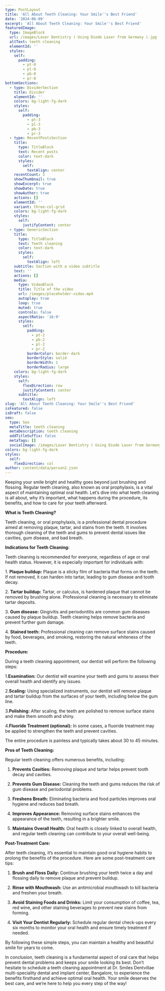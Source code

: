 ```yaml
---
type: PostLayout
title: 'All About Teeth Cleaning: Your Smile''s Best Friend'
date: '2024-06-09'
excerpt: 'All About Teeth Cleaning: Your Smile''s Best Friend'
featuredImage:
  type: ImageBlock
  url: /images/Laser Dentistry ( Using Diode Laser from Germany ).jpg
  altText: teeth cleaning
  elementId: ''
  styles:
    self:
      padding:
        - pt-0
        - pl-0
        - pb-0
        - pr-0
bottomSections:
  - type: DividerSection
    title: Divider
    elementId: ''
    colors: bg-light-fg-dark
    styles:
      self:
        padding:
          - pt-3
          - pl-3
          - pb-3
          - pr-3
  - type: RecentPostsSection
    title:
      type: TitleBlock
      text: Recent posts
      color: text-dark
      styles:
        self:
          textAlign: center
    recentCount: 3
    showThumbnail: true
    showExcerpt: true
    showDate: true
    showAuthor: true
    actions: []
    elementId: ''
    variant: three-col-grid
    colors: bg-light-fg-dark
    styles:
      self:
        justifyContent: center
  - type: GenericSection
    title:
      type: TitleBlock
      text: Teeth cleaning
      color: text-dark
      styles:
        self:
          textAlign: left
    subtitle: Section with a video subtitle
    text: ''
    actions: []
    media:
      type: VideoBlock
      title: Title of the video
      url: /images/placeholder-video.mp4
      autoplay: true
      loop: true
      muted: true
      controls: false
      aspectRatio: '16:9'
      styles:
        self:
          padding:
            - pt-2
            - pb-2
            - pl-2
            - pr-2
          borderColor: border-dark
          borderStyle: solid
          borderWidth: 1
          borderRadius: large
    colors: bg-light-fg-dark
    styles:
      self:
        flexDirection: row
        justifyContent: center
      subtitle:
        textAlign: left
slug: 'All About Teeth Cleaning: Your Smile''s Best Friend'
isFeatured: false
isDraft: false
seo:
  type: Seo
  metaTitle: teeth cleaning
  metaDescription: teeth cleaning
  addTitleSuffix: false
  metaTags: []
  socialImage: /images/Laser Dentistry ( Using Diode Laser from Germany ).jpg
colors: bg-light-fg-dark
styles:
  self:
    flexDirection: col
author: content/data/person2.json
---
```

Keeping your smile bright and healthy goes beyond just brushing and flossing. Regular teeth cleaning, also known as oral prophylaxis, is a vital aspect of maintaining optimal oral health. Let’s dive into what teeth cleaning is all about, why it’s important, what happens during the procedure, its benefits, and how to care for your teeth afterward.

**What is Teeth Cleaning?**

Teeth cleaning, or oral prophylaxis, is a professional dental procedure aimed at removing plaque, tartar, and stains from the teeth. It involves thorough cleaning of the teeth and gums to prevent dental issues like cavities, gum disease, and bad breath.



**Indications for Teeth Cleaning:**

Teeth cleaning is recommended for everyone, regardless of age or oral health status. However, it is especially important for individuals with:

1\. **Plaque buildup:** Plaque is a sticky film of bacteria that forms on the teeth. If not removed, it can harden into tartar, leading to gum disease and tooth decay.

2\. **Tartar buildup:** Tartar, or calculus, is hardened plaque that cannot be removed by brushing alone. Professional cleaning is necessary to eliminate tartar deposits.

3\. **Gum disease:** Gingivitis and periodontitis are common gum diseases caused by plaque buildup. Teeth cleaning helps remove bacteria and prevent further gum damage.

4\. **Stained teeth:** Professional cleaning can remove surface stains caused by food, beverages, and smoking, restoring the natural whiteness of the teeth.



**Procedure:**

During a teeth cleaning appointment, our dentist will perform the following steps:

1.**Examination:** Our dentist will examine your teeth and gums to assess their overall health and identify any issues.

2.**Scaling:** Using specialized instruments, our dentist will remove plaque and tartar buildup from the surfaces of your teeth, including below the gum line.

3.**Polishing:** After scaling, the teeth are polished to remove surface stains and make them smooth and shiny.

4.**Fluoride Treatment (optional):** In some cases, a fluoride treatment may be applied to strengthen the teeth and prevent cavities.

The entire procedure is painless and typically takes about 30 to 45 minutes.

**Pros of Teeth Cleaning:**

Regular teeth cleaning offers numerous benefits, including:

1.  **Prevents Cavities:** Removing plaque and tartar helps prevent tooth decay and cavities.

2.  **Prevents Gum Disease:** Cleaning the teeth and gums reduces the risk of gum disease and periodontal problems.

3.  **Freshens Breath:** Eliminating bacteria and food particles improves oral hygiene and reduces bad breath.

4.  **Improves Appearance:** Removing surface stains enhances the appearance of the teeth, resulting in a brighter smile.

5.  **Maintains Overall Health:** Oral health is closely linked to overall health, and regular teeth cleaning can contribute to your overall well-being.

**Post-Treatment Care:**

After teeth cleaning, it’s essential to maintain good oral hygiene habits to prolong the benefits of the procedure. Here are some post-treatment care tips:

1.  **Brush and Floss Daily:** Continue brushing your teeth twice a day and flossing daily to remove plaque and prevent buildup.

2.  **Rinse with Mouthwash:** Use an antimicrobial mouthwash to kill bacteria and freshen your breath.

3.  **Avoid Staining Foods and Drinks:** Limit your consumption of coffee, tea, red wine, and other staining beverages to prevent new stains from forming.

4.  **Visit Your Dentist Regularly:** Schedule regular dental check-ups every six months to monitor your oral health and ensure timely treatment if needed.

By following these simple steps, you can maintain a healthy and beautiful smile for years to come.

In conclusion, teeth cleaning is a fundamental aspect of oral care that helps prevent dental problems and keeps your smile looking its best. Don’t hesitate to schedule a teeth cleaning appointment at Dr. Smiles Dentvillae multi-speciality dental and implant center, Bangalore, to experience the benefits firsthand and achieve optimal oral health. Your smile deserves the best care, and we’re here to help you every step of the way!
